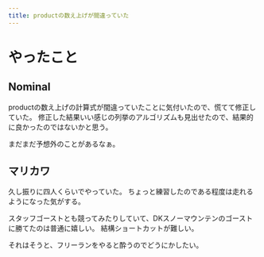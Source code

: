```yaml
---
title: productの数え上げが間違っていた
---
```


# やったこと

## Nominal

productの数え上げの計算式が間違っていたことに気付いたので、慌てて修正していた。
修正した結果いい感じの列挙のアルゴリズムも見出せたので、結果的に良かったのではないかと思う。

まだまだ予想外のことがあるなぁ。

## マリカワ

久し振りに四人くらいでやっていた。
ちょっと練習したのである程度は走れるようになった気がする。

スタッフゴーストとも競ってみたりしていて、DKスノーマウンテンのゴーストに勝てたのは普通に嬉しい。
結構ショートカットが難しい。

それはそうと、フリーランをやると酔うのでどうにかしたい。
